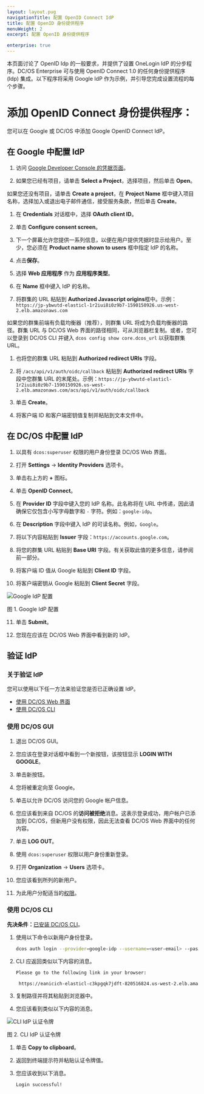 ```yaml
---
layout: layout.pug
navigationTitle: 配置 OpenID Connect IdP
title: 配置 OpenID 身份提供程序
menuWeight: 2
excerpt: 配置 OpenID 身份提供程序

enterprise: true
---
```

<!-- The source repository for this topic is https://github.com/dcos/dcos-docs-site -->


本页面讨论了 OpenID Idp 的一般要求，并提供了设置 OneLogin IdP 的分步程序。DC/OS Enterprise 可与使用 OpenID Connect 1.0 的任何身份提供程序 (Idp) 集成。以下程序将采用 Google IdP 作为示例，并引导您完成设置流程的每个步骤。

# 添加 OpenID Connect 身份提供程序：

您可以在 Google 或 DC/OS 中添加 Google OpenID Connect IdP。

## 在 Google 中配置 IdP

1. 访问 [Google Developer Console 的凭据页面](https://console.developers.google.com/apis/credentials?project=_)。

1. 如果您已经有项目，请单击 **Select a Project**，选择项目，然后单击 **Open**。

 如果您还没有项目，请单击 **Create a project**，在 **Project Name** 框中键入项目名称，选择加入或退出电子邮件通信，接受服务条款，然后单击 **Create**。

1. 在 **Credentials** 对话框中，选择 **OAuth client ID**。

1. 单击 **Configure consent screen**。

1. 下一个屏幕允许您提供一系列信息，以便在用户提供凭据时显示给用户。至少，您必须在 **Product name shown to users** 框中指定 IdP 的名称。

1. 点击**保存**。

1. 选择 **Web 应用程序** 作为 **应用程序类型**。

1. 在 **Name** 框中键入 IdP 的名称。

1. 将群集的 URL 粘贴到 **Authorized Javascript origins**框中。示例：`https://jp-ybwutd-elasticl-1r2iui8i0z9b7-1590150926.us-west-2.elb.amazonaws.com`

 如果您的群集前端有负载均衡器（推荐），则群集 URL 将成为负载均衡器的路径。群集 URL 与 DC/OS Web 界面的路径相同，可从浏览器栏复制。或者，您可以登录到 DC/OS CLI 并键入 `dcos config show core.dcos_url` 以获取群集 URL。

1. 也将您的群集 URL 粘贴到 **Authorized redirect URIs** 字段。

1. 将 `/acs/api/v1/auth/oidc/callback` 粘贴到  **Authorized redirect URIs** 字段中您群集 URL 的末尾处。示例：`https://jp-ybwutd-elasticl-1r2iui8i0z9b7-1590150926.us-west-2.elb.amazonaws.com/acs/api/v1/auth/oidc/callback`

1. 单击 **Create**。

1. 将客户端 ID 和客户端密钥值复制并粘贴到文本文件中。

## 在 DC/OS 中配置 IdP

1. 以具有 `dcos:superuser` 权限的用户身份登录 DC/OS Web 界面。

1. 打开 **Settings** -> **Identity Providers** 选项卡。

1. 单击右上方的 **+** 图标。

1. 单击 **OpenID Connect**。

1. 在 **Provider ID** 字段中键入您的 IdP 名称。此名称将在 URL 中传递，因此请确保它仅包含小写字母数字和 `-` 字符。例如：`google-idp`。

1. 在 **Description** 字段中键入 IdP 的可读名称。例如，`Google`。

1. 将以下内容粘贴到 **Issuer** 字段：`https://accounts.google.com`。

1. 将您的群集 URL 粘贴到 **Base URI** 字段。有关获取此值的更多信息，请参阅前一部分。

1. 将客户端 ID 值从 Google 粘贴到 **Client ID** 字段。

1. 将客户端密钥从 Google 粘贴到 **Client Secret** 字段。

 ![Google IdP 配置](/zh/1.11/img/oidc-google.png)

 图 1. Google IdP 配置

11. 单击 **Submit**。

12. 您现在应该在 DC/OS Web 界面中看到新的 IdP。


## 验证 IdP

### 关于验证 IdP

您可以使用以下任一方法来验证您是否已正确设置 IdP。

- [使用 DC/OS Web 界面](#use-gui)
- [使用 DC/OS CLI](#using-cli)

### <a name="using-gui"></a>使用 DC/OS GUI

1. 退出 DC/OS GUI。

1. 您应该在登录对话框中看到一个新按钮，该按钮显示 **LOGIN WITH GOOGLE**。

1. 单击新按钮。

1. 您将被重定向至 Google。

1. 单击以允许 DC/OS 访问您的 Google 帐户信息。

1. 您应该看到来自 DC/OS 的**访问被拒绝**消息。这表示登录成功，用户帐户已添加到 DC/OS，但新用户没有权限，因此无法查看 DC/OS Web 界面中的任何内容。

1. 单击 **LOG OUT**。

1. 使用 `dcos:superuser` 权限以用户身份重新登录。

1. 打开 **Organization** -> **Users** 选项卡。

1. 您应该看到所列的新用户。

1. 为此用户分配适当的[权限](/zh/1.11/security/ent/perms-reference/)。

### <a name="using-cli"></a>使用 DC/OS CLI

**先决条件：**[已安装 DC/OS CLI](/zh/1.11/cli/install/)。

1. 使用以下命令以新用户身份登录。

   ```bash
   dcos auth login --provider=google-idp --username=<user-email> --password=<secret-password>
   ```

1. CLI 应返回类似以下内容的消息。

   ```bash
   Please go to the following link in your browser:

    https://eanicich-elasticl-c3kpgqk7jdft-820516824.us-west-2.elb.amazonaws.com/acs/api/v1/auth/login?oidc-provider=google-idp&target=dcos:authenticationresponse:html
   ```

1. 复制路径并将其粘贴到浏览器中。

1. 您应该看到类似以下内容的消息。

 ![CLI IdP 认证令牌](/zh/1.11/img/cli-auth-token.png)

 图 2. CLI IdP 认证令牌

1. 单击 **Copy to clipboard**。

1. 返回到终端提示符并粘贴认证令牌值。

1. 您应该收到以下消息。

   ```bash
   Login successful!
   ```
